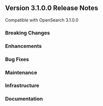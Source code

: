 ## Version 3.1.0.0 Release Notes

Compatible with OpenSearch 3.1.0.0

### Breaking Changes

### Enhancements

### Bug Fixes

### Maintenance

### Infrastructure


### Documentation


